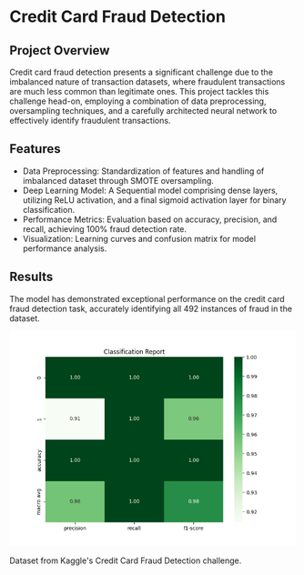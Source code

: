 # Credit Card Fraud Detection

## Project Overview

Credit card fraud detection presents a significant challenge due to the imbalanced nature of transaction datasets,
where fraudulent transactions are much less common than legitimate ones. This project tackles this challenge head-on,
employing a combination of data preprocessing, oversampling techniques, and a carefully architected neural network to effectively identify fraudulent transactions.

## Features
- Data Preprocessing: Standardization of features and handling of imbalanced dataset through SMOTE oversampling.
- Deep Learning Model: A Sequential model comprising dense layers, utilizing ReLU activation, and a final sigmoid activation layer for binary classification.
- Performance Metrics: Evaluation based on accuracy, precision, and recall, achieving 100% fraud detection rate.
- Visualization: Learning curves and confusion matrix for model performance analysis.

## Results
The model has demonstrated exceptional performance on the credit card fraud detection task, accurately identifying all 492 instances of fraud in the dataset.

![Example Image](Classification_Report_1710357529.png)

Dataset from Kaggle's Credit Card Fraud Detection challenge.
